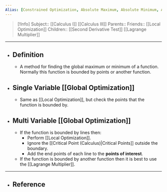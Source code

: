 ```yaml
---
Alias: [Constrained Optimization, Absolute Maximum, Absolute Minimum, Absolute Extrema]
---
```

> [!Info]
> Subject:: [[Calculus I]] [[Calculus III]]
> Parents:: 
> Friends:: [[Local Optimization]]
> Children:: [[Second Derivative Test]] [[Lagrange Multiplier]]
---
- ## Definition
	- A method for finding the global maximum or minimum of a function. Normally this function is bounded by points or another function.
- ## Single Variable [[Global Optimization]]
	- Same as [[Local Optimization]], but check the points that the function is bounded by.
- ## Multi Variable [[Global Optimization]]
	- If the function is bounded by lines then:
		- Perform [[Local Optimization]].
		- Ignore the [[Critical Point (Calculus)|Critical Points]] outside the boundary.
		- Add the end points of each line to the **points of interest**.
	- If the function is bounded by another function then it is best to use the [[Lagrange Multiplier]].
---
- ## Reference